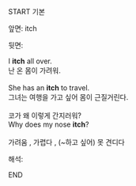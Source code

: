 START
기본

앞면:
itch


뒷면:
<div>I <b>itch</b> all over. </div><div>난 온 몸이 가려워.</div><div><br></div><div><div>She has an <b>itch</b> to travel. </div><div>그녀는 여행을 가고 싶어 몸이 근질거린다.</div></div><div><br></div><div><div><div>코가 왜 이렇게 간지러워?</div></div><div><div>Why does my nose <strong>itch</strong>?</div></div></div><div><br></div><div>가려움 , 가렵다 , (~하고 싶어) 못 견디다</div>


해석:

END
